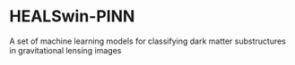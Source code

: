 # HEALSwin-PINN
A set of machine learning models for classifying dark matter substructures in gravitational lensing images

